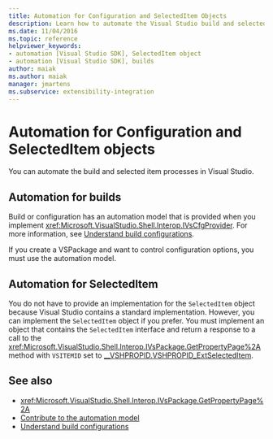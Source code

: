 ```yaml
---
title: Automation for Configuration and SelectedItem Objects
description: Learn how to automate the Visual Studio build and selected item processes by using the Configuration and SelectedItem objects in Shell Interop.
ms.date: 11/04/2016
ms.topic: reference
helpviewer_keywords:
- automation [Visual Studio SDK], SelectedItem object
- automation [Visual Studio SDK], builds
author: maiak
ms.author: maiak
manager: jmartens
ms.subservice: extensibility-integration
---
```

# Automation for Configuration and SelectedItem objects

You can automate the build and selected item processes in Visual Studio.

## Automation for builds

Build or configuration has an automation model that is provided when you implement <xref:Microsoft.VisualStudio.Shell.Interop.IVsCfgProvider>. For more information, see [Understand build configurations](../../ide/understanding-build-configurations.md).

If you create a VSPackage and want to control configuration options, you must use the automation model.

## Automation for SelectedItem

You do not have to provide an implementation for the `SelectedItem` object because Visual Studio contains a standard implementation. However, you can implement the `SelectedItem` object if you prefer. You must implement an object that contains the `SelectedItem` interface and return a response to a call to the <xref:Microsoft.VisualStudio.Shell.Interop.IVsPackage.GetPropertyPage%2A> method with `VSITEMID` set to [__VSHPROPID.VSHPROPID_ExtSelectedItem](<xref:Microsoft.VisualStudio.Shell.Interop.__VSHPROPID.VSHPROPID_ExtSelectedItem>).

## See also

- <xref:Microsoft.VisualStudio.Shell.Interop.IVsPackage.GetPropertyPage%2A>
- [Contribute to the automation model](../../extensibility/internals/automation-model-overview.md)
- [Understand build configurations](../../ide/understanding-build-configurations.md)

